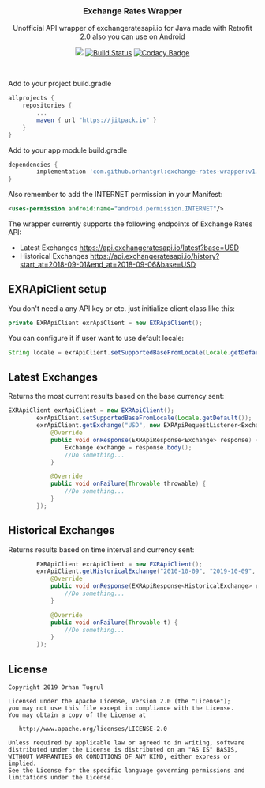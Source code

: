 
<h3 align="center">Exchange Rates Wrapper</h3>
<p align="center">
    Unofficial API wrapper of exchangeratesapi.io for Java made with Retrofit 2.0 also you can use on Android 
</p>

<div align="center">
	
[![](https://jitpack.io/v/orhantgrl/exchange-rates-wrapper.svg)](https://jitpack.io/#orhantgrl/exchange-rates-wrapper)
[![Build Status](https://travis-ci.org/orhantgrl/exchange-rates-wrapper.svg?branch=master)](https://travis-ci.org/orhantgrl/exchange-rates-wrapper)
[![Codacy Badge](https://api.codacy.com/project/badge/Grade/ab7b1c431cc34aa78ce287a61c040e57)](https://www.codacy.com/manual/orhantgrl/exchange-rates-wrapper?utm_source=github.com&amp;utm_medium=referral&amp;utm_content=orhantgrl/exchange-rates-wrapper&amp;utm_campaign=Badge_Grade)

</div>

<br>

Add to your project build.gradle
```gradle
allprojects {
	repositories {
		...
		maven { url "https://jitpack.io" }
	}
}
```
Add to your app module build.gradle
```gradle
dependencies {
        implementation 'com.github.orhantgrl:exchange-rates-wrapper:v1.0'
}
```
Also remember to add the INTERNET permission in your Manifest:
```xml
<uses-permission android:name="android.permission.INTERNET"/>
```
The wrapper currently supports the following endpoints of Exchange Rates API:
- Latest Exchanges <https://api.exchangeratesapi.io/latest?base=USD>
- Historical Exchanges <https://api.exchangeratesapi.io/history?start_at=2018-09-01&end_at=2018-09-06&base=USD>

## EXRApiClient setup
You don't need a any API key or etc. just initialize client class like this:
```java
private EXRApiClient exrApiClient = new EXRApiClient();
```
You can configure it if user want to use default locale:
```java
String locale = exrApiClient.setSupportedBaseFromLocale(Locale.getDefault());
```
## Latest Exchanges
Returns the most current results based on the base currency sent:
```java
EXRApiClient exrApiClient = new EXRApiClient();
        exrApiClient.setSupportedBaseFromLocale(Locale.getDefault());
        exrApiClient.getExchange("USD", new EXRApiRequestListener<Exchange>() {
            @Override
            public void onResponse(EXRApiResponse<Exchange> response) {
                Exchange exchange = response.body();
                //Do something...
            }

            @Override
            public void onFailure(Throwable throwable) {
                //Do something...
            }
        });
```
## Historical Exchanges
Returns results based on time interval and currency sent:
```java
        EXRApiClient exrApiClient = new EXRApiClient();
        exrApiClient.getHistoricalExchange("2010-10-09", "2019-10-09", "USD", new EXRApiRequestListener<HistoricalExchange>() {
            @Override
            public void onResponse(EXRApiResponse<HistoricalExchange> response) {
                //Do something...
            }

            @Override
            public void onFailure(Throwable t) {
                //Do something...
            }
        });
```

## License

    Copyright 2019 Orhan Tugrul

    Licensed under the Apache License, Version 2.0 (the "License");
    you may not use this file except in compliance with the License.
    You may obtain a copy of the License at

       http://www.apache.org/licenses/LICENSE-2.0

    Unless required by applicable law or agreed to in writing, software
    distributed under the License is distributed on an "AS IS" BASIS,
    WITHOUT WARRANTIES OR CONDITIONS OF ANY KIND, either express or implied.
    See the License for the specific language governing permissions and
    limitations under the License.
